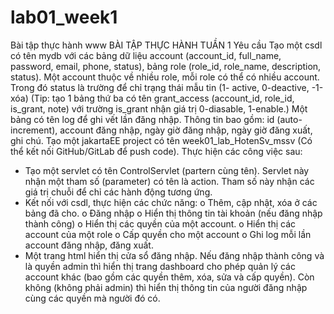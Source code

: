 # lab01_week1
Bài tập thực hành www
BÀI TẬP THỰC HÀNH TUẦN 1
Yêu cầu
Tạo một csdl có tên mydb với các bảng dữ liệu account (account_id, full_name, password, email,
phone, status), bảng role (role_id, role_name, description, status). Một account thuộc về nhiều
role, mỗi role có thể có nhiều account. Trong đó status là trường để chỉ trạng thái mẫu tin (1-
active, 0-deactive, -1-xóa)
(Tip: tạo 1 bảng thứ ba có tên grant_access (account_id, role_id, is_grant, note) với trường
is_grant nhận giá trị 0-diasable, 1-enable.)
Một bảng có tên log để ghi vết lần đăng nhập. Thông tin bao gồm: id (auto-increment), account
đăng nhập, ngày giờ đăng nhập, ngày giờ đăng xuất, ghi chú.
Tạo một jakartaEE project có tên week01_lab_HotenSv_mssv (Có thể kết nối GitHub/GitLab để
push code). Thực hiện các công việc sau:
- Tạo một servlet có tên ControlServlet (partern cùng tên). Servlet này nhận một tham số
(parameter) có tên là action. Tham số này nhận các giá trị chuỗi để chỉ các hành động
tương ứng.
- Kết nối với csdl, thực hiện các chức năng:
o Thêm, cập nhật, xóa ở các bảng đã cho.
o Đăng nhập
o Hiển thị thông tin tài khoản (nếu đăng nhập thành công)
o Hiển thị các quyền của một account.
o Hiển thị các account của một role
o Cấp quyền cho một account
o Ghi log mỗi lần account đăng nhập, đăng xuất.
- Một trang html hiển thị cửa sổ đăng nhập. Nếu đăng nhập thành công và là quyền admin
thì hiển thị trang dashboard cho phép quản lý các account khác (bao gồm các quyền thêm,
xóa, sửa và cấp quyền). Còn không (không phải admin) thì hiển thị thông tin của người
đăng nhập cùng các quyền mà người đó có.
